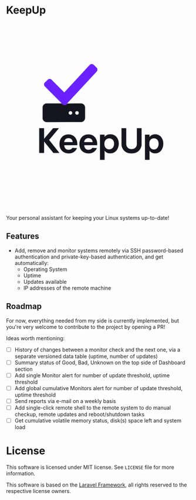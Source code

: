 # KeepUp

![KeepUp Logo](/public/images/logo.png)

Your personal assistant for keeping your Linux systems up-to-date!

## Features

- Add, remove and monitor systems remotely via SSH password-based authentication and private-key-based authentication, and get automatically:
    - Operating System
    - Uptime
    - Updates available
    - IP addresses of the remote machine

## Roadmap

For now, everything needed from my side is currently implemented, but you're very welcome to contribute to the project by opening a PR!

Ideas worth mentioning:

- [ ] History of changes between a monitor check and the next one, via a separate versioned data table (uptime, number of updates)
- [ ] Summary status of Good, Bad, Unknown on the top side of Dashboard section
- [ ] Add single Monitor alert for number of update threshold, uptime threshold
- [ ] Add global cumulative Monitors alert for number of update threshold, uptime threshold
- [ ] Send reports via e-mail on a weekly basis
- [ ] Add single-click remote shell to the remote system to do manual checkup, remote updates and reboot/shutdown tasks
- [ ] Get cumulative volatile memory status, disk(s) space left and system load

# License

This software is licensed under MIT license. See `LICENSE` file for more information.

This software is based on the [Laravel Framework](https://laravel.com), all rights reserved to the respective license owners.